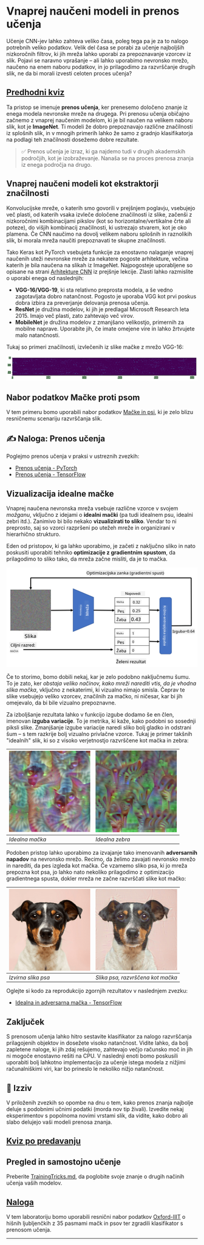 <!--
CO_OP_TRANSLATOR_METADATA:
{
  "original_hash": "178c0b5ee5395733eb18aec51e71a0a9",
  "translation_date": "2025-09-23T15:02:41+00:00",
  "source_file": "lessons/4-ComputerVision/08-TransferLearning/README.md",
  "language_code": "sl"
}
-->
# Vnaprej naučeni modeli in prenos učenja

Učenje CNN-jev lahko zahteva veliko časa, poleg tega pa je za to nalogo potrebnih veliko podatkov. Velik del časa se porabi za učenje najboljših nizkoročnih filtrov, ki jih mreža lahko uporabi za prepoznavanje vzorcev iz slik. Pojavi se naravno vprašanje – ali lahko uporabimo nevronsko mrežo, naučeno na enem naboru podatkov, in jo prilagodimo za razvrščanje drugih slik, ne da bi morali izvesti celoten proces učenja?

## [Predhodni kviz](https://ff-quizzes.netlify.app/en/ai/quiz/15)

Ta pristop se imenuje **prenos učenja**, ker prenesemo določeno znanje iz enega modela nevronske mreže na drugega. Pri prenosu učenja običajno začnemo z vnaprej naučenim modelom, ki je bil naučen na velikem naboru slik, kot je **ImageNet**. Ti modeli že dobro prepoznavajo različne značilnosti iz splošnih slik, in v mnogih primerih lahko že samo z gradnjo klasifikatorja na podlagi teh značilnosti dosežemo dobre rezultate.

> ✅ Prenos učenja je izraz, ki ga najdemo tudi v drugih akademskih področjih, kot je izobraževanje. Nanaša se na proces prenosa znanja iz enega področja na drugo.

## Vnaprej naučeni modeli kot ekstraktorji značilnosti

Konvolucijske mreže, o katerih smo govorili v prejšnjem poglavju, vsebujejo več plasti, od katerih vsaka izvleče določene značilnosti iz slike, začenši z nizkoročnimi kombinacijami pikslov (kot so horizontalne/vertikalne črte ali poteze), do višjih kombinacij značilnosti, ki ustrezajo stvarem, kot je oko plamena. Če CNN naučimo na dovolj velikem naboru splošnih in raznolikih slik, bi morala mreža naučiti prepoznavati te skupne značilnosti.

Tako Keras kot PyTorch vsebujeta funkcije za enostavno nalaganje vnaprej naučenih uteži nevronske mreže za nekatere pogoste arhitekture, večina katerih je bila naučena na slikah iz ImageNet. Najpogosteje uporabljene so opisane na strani [Arhitekture CNN](../07-ConvNets/CNN_Architectures.md) iz prejšnje lekcije. Zlasti lahko razmislite o uporabi enega od naslednjih:

* **VGG-16/VGG-19**, ki sta relativno preprosta modela, a še vedno zagotavljata dobro natančnost. Pogosto je uporaba VGG kot prvi poskus dobra izbira za preverjanje delovanja prenosa učenja.
* **ResNet** je družina modelov, ki jih je predlagal Microsoft Research leta 2015. Imajo več plasti, zato zahtevajo več virov.
* **MobileNet** je družina modelov z zmanjšano velikostjo, primernih za mobilne naprave. Uporabite jih, če imate omejene vire in lahko žrtvujete malo natančnosti.

Tukaj so primeri značilnosti, izvlečenih iz slike mačke z mrežo VGG-16:

![Značilnosti, izvlečene z VGG-16](../../../../../translated_images/features.6291f9c7ba3a0b951af88fc9864632b9115365410765680680d30c927dd67354.sl.png)

## Nabor podatkov Mačke proti psom

V tem primeru bomo uporabili nabor podatkov [Mačke in psi](https://www.microsoft.com/download/details.aspx?id=54765&WT.mc_id=academic-77998-cacaste), ki je zelo blizu resničnemu scenariju razvrščanja slik.

## ✍️ Naloga: Prenos učenja

Poglejmo prenos učenja v praksi v ustreznih zvezkih:

* [Prenos učenja - PyTorch](TransferLearningPyTorch.ipynb)
* [Prenos učenja - TensorFlow](TransferLearningTF.ipynb)

## Vizualizacija idealne mačke

Vnaprej naučena nevronska mreža vsebuje različne vzorce v svojem *možganu*, vključno z idejami o **idealni mački** (pa tudi idealnem psu, idealni zebri itd.). Zanimivo bi bilo nekako **vizualizirati to sliko**. Vendar to ni preprosto, saj so vzorci razpršeni po utežeh mreže in organizirani v hierarhično strukturo.

Eden od pristopov, ki ga lahko uporabimo, je začeti z naključno sliko in nato poskusiti uporabiti tehniko **optimizacije z gradientnim spustom**, da prilagodimo to sliko tako, da mreža začne misliti, da je to mačka.

![Zanka optimizacije slike](../../../../../translated_images/ideal-cat-loop.999fbb8ff306e044f997032f4eef9152b453e6a990e449bbfb107de2493cc37e.sl.png)

Če to storimo, bomo dobili nekaj, kar je zelo podobno naključnemu šumu. To je zato, ker *obstaja veliko načinov, kako mreži narediti vtis, da je vhodna slika mačka*, vključno z nekaterimi, ki vizualno nimajo smisla. Čeprav te slike vsebujejo veliko vzorcev, značilnih za mačko, ni ničesar, kar bi jih omejevalo, da bi bile vizualno prepoznavne.

Za izboljšanje rezultata lahko v funkcijo izgube dodamo še en člen, imenovan **izguba variacije**. To je metrika, ki kaže, kako podobni so sosednji piksli slike. Zmanjšanje izgube variacije naredi sliko bolj gladko in odstrani šum – s tem razkrije bolj vizualno privlačne vzorce. Tukaj je primer takšnih "idealnih" slik, ki so z visoko verjetnostjo razvrščene kot mačka in zebra:

![Idealna mačka](../../../../../translated_images/ideal-cat.203dd4597643d6b0bd73038b87f9c0464322725e3a06ab145d25d4a861c70592.sl.png) | ![Idealna zebra](../../../../../translated_images/ideal-zebra.7f70e8b54ee15a7a314000bb5df38a6cfe086ea04d60df4d3ef313d046b98a2b.sl.png)
-----|-----
 *Idealna mačka* | *Idealna zebra*

Podoben pristop lahko uporabimo za izvajanje tako imenovanih **adversarnih napadov** na nevronsko mrežo. Recimo, da želimo zavajati nevronsko mrežo in narediti, da pes izgleda kot mačka. Če vzamemo sliko psa, ki jo mreža prepozna kot psa, jo lahko nato nekoliko prilagodimo z optimizacijo gradientnega spusta, dokler mreža ne začne razvrščati slike kot mačko:

![Slika psa](../../../../../translated_images/original-dog.8f68a67d2fe0911f33041c0f7fce8aa4ea919f9d3917ec4b468298522aeb6356.sl.png) | ![Slika psa, razvrščena kot mačka](../../../../../translated_images/adversarial-dog.d9fc7773b0142b89752539bfbf884118de845b3851c5162146ea0b8809fc820f.sl.png)
-----|-----
*Izvirna slika psa* | *Slika psa, razvrščena kot mačka*

Oglejte si kodo za reprodukcijo zgornjih rezultatov v naslednjem zvezku:

* [Idealna in adversarna mačka - TensorFlow](AdversarialCat_TF.ipynb)

## Zaključek

S prenosom učenja lahko hitro sestavite klasifikator za nalogo razvrščanja prilagojenih objektov in dosežete visoko natančnost. Vidite lahko, da bolj zapletene naloge, ki jih zdaj rešujemo, zahtevajo večjo računsko moč in jih ni mogoče enostavno rešiti na CPU. V naslednji enoti bomo poskusili uporabiti bolj lahkotno implementacijo za učenje istega modela z nižjimi računalniškimi viri, kar bo prineslo le nekoliko nižjo natančnost.

## 🚀 Izziv

V priloženih zvezkih so opombe na dnu o tem, kako prenos znanja najbolje deluje s podobnimi učnimi podatki (morda nov tip živali). Izvedite nekaj eksperimentov s popolnoma novimi vrstami slik, da vidite, kako dobro ali slabo delujejo vaši modeli prenosa znanja.

## [Kviz po predavanju](https://ff-quizzes.netlify.app/en/ai/quiz/16)

## Pregled in samostojno učenje

Preberite [TrainingTricks.md](TrainingTricks.md), da poglobite svoje znanje o drugih načinih učenja vaših modelov.

## [Naloga](lab/README.md)

V tem laboratoriju bomo uporabili resnični nabor podatkov [Oxford-IIIT](https://www.robots.ox.ac.uk/~vgg/data/pets/) o hišnih ljubljenčkih z 35 pasmami mačk in psov ter zgradili klasifikator s prenosom učenja.

---

